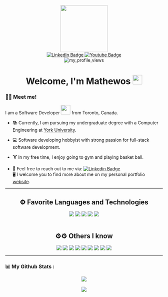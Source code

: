 <div id="header" align="center">
  <img src="https://media.giphy.com/media/06vbLCWUQcDKGFVjPt/giphy.gif" width="150"/>
  <div id="badges">
  <a href="https://www.linkedin.com/in/mathewos-beyene/" target="_blank">
    <img src="https://img.shields.io/badge/LinkedIn-blue?style=for-the-badge&logo=linkedin&logoColor=white" alt="LinkedIn Badge"/>
  </a>
  <a href="https://www.instagram.com/mathy_gb/" target="_blank">
    <img src="https://img.shields.io/badge/Instagram-E4405F?style=for-the-badge&logo=instagram&logoColor=white" alt="Youtube Badge"/>
  </a>
</div>

<img src="https://komarev.com/ghpvc/?username=chrisyan04&style=flat-square&color=blue" alt="my_profile_views"/>
</div>

<h1 align="center">
  Welcome, I'm Mathewos
  <img src="https://media.giphy.com/media/hvRJCLFzcasrR4ia7z/giphy.gif" width="30px"/>
</h1>

### :man_technologist: Meet me!

I am a Software Developer <img src="https://media.giphy.com/media/WUlplcMpOCEmTGBtBW/giphy.gif" width="30"> from Toronto, Canada.

- 📚 Currently, I am pursuing my undergraduate degree with a Computer Engineering at <a href="https://www.yorku.ca/" target="_blank">York University</a>.

- 💻 Software developing hobbyist with strong passion for full-stack software development.

- 🏋️ In my free time, I enjoy going to gym and playing basket ball.

- 📨 Feel free to reach out to me via: <a href="https://www.linkedin.com/in/mathewos-beyene/">![Linkedin Badge](https://img.shields.io/badge/-Mathewos_Beyene-blue?style=flat&logo=Linkedin&logoColor=white)</a>
  <br>
  🖥️ I welcome you to find more about me on my personal portfolio <a href="https://mathytech1.github.io/My-Portfolio/">website</a>.

---

<h2 align="center">⚙️ Favorite Languages and Technologies</h2>
<div id="languages" align="center">
<a href="https://www.javascript.com/"><img src="https://img.shields.io/badge/JavaScript-323330?style=for-the-badge&logo=javascript&logoColor=F7DF1E" /></a> <img src="https://img.shields.io/badge/React-20232A?style=for-the-badge&logo=react&logoColor=61DAFB" /> <img src="https://img.shields.io/badge/java-%23ED8B00.svg?style=for-the-badge&logo=openjdk&logoColor=white" /> <img src="https://img.shields.io/badge/Express-%230A0FFF.svg?style=for-the-badge&logo=express&logoColor=white" /> <img src="https://img.shields.io/badge/C%2B%2B-%230A0FFF.svg?style=for-the-badge&logo=c%2B%2B&logoColor=white" />
</div>
<br>
<h2 align="center">⚙⚙ Others I know</h2>
<div id="languages" align="center">
<img src="https://img.shields.io/badge/PHP-%230A0FFF.svg?style=for-the-badge&logo=php&logoColor=white" />
<img src="https://img.shields.io/badge/C%23-276DC3?style=for-the-badge&logo=c%23&logoColor=white" /> <img src="https://img.shields.io/badge/C-00599C?style=for-the-badge&logo=c&logoColor=white" /> <img src="https://img.shields.io/badge/MatLab-black?style=for-the-badge&logo=next.js&logoColor=white" /> <img src="https://img.shields.io/badge/HTML5-E34F26?style=for-the-badge&logo=html5&logoColor=white" /> <img src="https://img.shields.io/badge/CSS3-1572B6?style=for-the-badge&logo=css3&logoColor=white" /> <img src="https://img.shields.io/badge/GIT-E44C30?style=for-the-badge&logo=git&logoColor=white" /> <img src="https://img.shields.io/badge/SQLite-07405E?style=for-the-badge&logo=sqlite&logoColor=white" /> <img src="https://img.shields.io/badge/Android%20Studio-3DDC84.svg?style=for-the-badge&logo=android-studio&logoColor=white" /> 
</div>

---

### 📊 My Github Stats :

<div id="stats" align="center">
  <img src="https://api.githubtrends.io/user/svg/mathytech1/langs?time_range=one_year&theme=dark" />
  <br>
  <br>
  <img src="![mathytech1's Streak](https://github-readme-streak-stats.herokuapp.com/?user=mathytech1&theme=vue-dark&hide_border=true)" />
</div>
<br>
